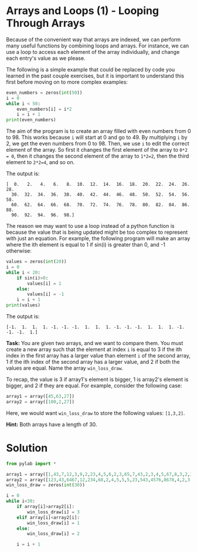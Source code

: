 # Arrays and Loops (1) - Looping Through Arrays

Because of the convenient way that arrays are indexed, we can perform many useful functions by combining loops and arrays. For instance, we can use a loop to access each element of the array individually, and change each entry's value as we please. 

The following is a simple example that could be replaced by code you learned in the past couple exercises, but it is important to understand this first before moving on to more complex examples:

```python
even_numbers = zeros(int(50))
i = 0
while i < 50:
    even_numbers[i] = i*2
    i = i + 1
print(even_numbers)
```

The aim of the program is to create an array filled with even numbers from 0 to 98. This works because `i` will start at 0 and go to 49. By multiplying `i` by 2, we get the even numbers from 0 to 98. Then, we use `i` to edit the correct element of the array. So first it changes the first element of the array to `0*2 = 0`, then it changes the second element of the array to `1*2=2`, then the third element to `2*2=4`, and so on.

The output is:

```
[  0.   2.   4.   6.   8.  10.  12.  14.  16.  18.  20.  22.  24.  26.  28.
  30.  32.  34.  36.  38.  40.  42.  44.  46.  48.  50.  52.  54.  56.  58.
  60.  62.  64.  66.  68.  70.  72.  74.  76.  78.  80.  82.  84.  86.  88.
  90.  92.  94.  96.  98.]
```

The reason we may want to use a loop instead of a python function is because the value that is being updated might be too complex to represent with just an equation. For example, the following program will make an array where the ith element is equal to 1 if sin(i) is greater than 0, and -1 otherwise:

```python
values = zeros(int(20))
i = 0
while i < 20:
    if sin(i)>0:
        values[i] = 1
    else:
        values[i] = -1
    i = i + 1
print(values)
```
The output is:
```
[-1.  1.  1.  1. -1. -1. -1.  1.  1.  1. -1. -1. -1.  1.  1.  1. -1. -1. -1.  1.]
```

**Task:** You are given two arrays, and we want to compare them. You must create a new array such that the element at index `i` is equal to 3 if the ith index in the first array has a larger value than element `i` of the second array, 1 if the ith index of the second array has a larger value, and 2 if both the values are equal. Name the array `win_loss_draw`. 

To recap, the value is 3 if array1's element is bigger, 1 is array2's element is bigger, and 2 if they are equal. For example, consider the following case:

```python
array1 = array([45,63,27])
array2 = array([100,2,27])
```

Here, we would want `win_loss_draw` to store the following values: `[1,3,2]`.

**Hint:** Both arrays have a length of 30.

# Solution
```python
from pylab import *

array1 = array([1,43,7,12,3,9,2,23,4,5,6,2,3,65,7,43,2,3,4,5,67,8,3,2,345,456,8,2,21,34])
array2 = array([123,43,6467,12,234,68,2,4,5,5,5,23,543,4576,8678,4,2,3,4,34,53,4,4,4,68,8,8,21,5,67])
win_loss_draw = zeros(int(30))

i = 0
while i<30:
    if array[i]>array2[i]:
        win_loss_draw[i] = 3
    elif array[i]<array2[i]:
        win_loss_draw[i] = 1
    else:
        win_loss_draw[i] = 2

    i = i + 1
    
```
